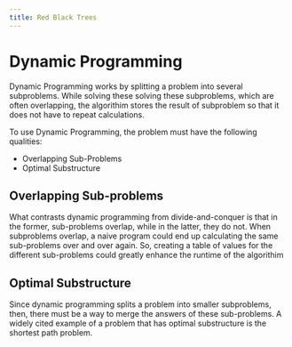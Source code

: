 ```yaml
---
title: Red Black Trees
---
```


# Dynamic Programming

Dynamic Programming works by splitting a problem into several subproblems. While solving these solving these subproblems, which are often overlapping, the algorithim stores the result of subproblem so that it does not have to repeat calculations.

To use Dynamic Programming, the problem must have the following qualities:
* Overlapping Sub-Problems
* Optimal Substructure

## Overlapping Sub-problems

What contrasts dynamic programming from divide-and-conquer is that in the former, sub-problems overlap, while in the latter, they do not. When subproblems overlap, a naive program could end up calculating the same sub-problems over and over again. So, creating a table of values for the different sub-problems could greatly enhance the runtime of the algorithim

## Optimal Substructure

Since dynamic programming splits a problem into smaller subproblems, then, there must be a way to merge the answers of these sub-problems. A widely cited example of a problem that has optimal substructure is the shortest path problem.

